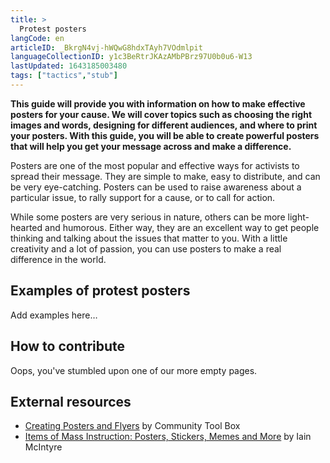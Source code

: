 ```yaml
---
title: >
  Protest posters
langCode: en
articleID: _BkrgN4vj-hWQwG8hdxTAyh7VOdmlpit
languageCollectionID: y1c3BeRtrJKAzAMbPBrz97U0b0u6-W13
lastUpdated: 1643185003480
tags: ["tactics","stub"]
---
```


**This guide will provide you with information on how to make effective posters for your cause. We will cover topics such as choosing the right images and words, designing for different audiences, and where to print your posters. With this guide, you will be able to create powerful posters that will help you get your message across and make a difference.**

Posters are one of the most popular and effective ways for activists to spread their message. They are simple to make, easy to distribute, and can be very eye-catching. Posters can be used to raise awareness about a particular issue, to rally support for a cause, or to call for action.

While some posters are very serious in nature, others can be more light-hearted and humorous. Either way, they are an excellent way to get people thinking and talking about the issues that matter to you. With a little creativity and a lot of passion, you can use posters to make a real difference in the world.

## Examples of protest posters

Add examples here…

## How to contribute

Oops, you've stumbled upon one of our more empty pages.

## External resources

-   [Creating Posters and Flyers](https://ctb.ku.edu/en/community-tool-box-toc/promoting-interest-and-participation-initiatives/chapter-6-promoting-inter-43) by Community Tool Box
-   [Items of Mass Instruction: Posters, Stickers, Memes and More](https://commonslibrary.org/items-of-mass-instruction-posters-stickers-memes-and-more/) by Iain McIntyre